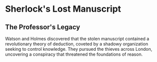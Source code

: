 # Sherlock's Lost Manuscript

## The Professor's Legacy

Watson and Holmes discovered that the stolen manuscript contained a revolutionary theory of deduction, coveted by a shadowy organization seeking to control knowledge. They pursued the thieves across London, uncovering a conspiracy that threatened the foundations of reason.
